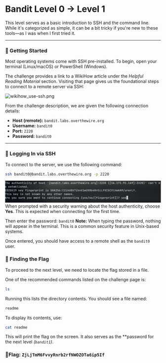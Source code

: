 # Bandit Level 0 → Level 1

This level serves as a basic introduction to SSH and the command line. While it's categorized as simple, it can be a bit tricky if you're new to these tools—as I was when I first tried it.

---
### 🔧 Getting Started

Most operating systems come with SSH pre-installed. To begin, open your terminal (Linux/macOS) or PowerShell (Windows).

The challenge provides a link to a WikiHow article under the *Helpful Reading Material* section. Visiting that page gives us the foundational steps to connect to a remote server via SSH:


![wikihow_use-ssh.png](./wikihow_use-ssh.png)

From the challenge description, we are given the following connection details:

- **Host (remote):** `bandit.labs.overthewire.org`  
- **Username:** `bandit0`  
- **Port:** `2220`  
- **Password:** `bandit0`  

---

### 🔑 Logging In via SSH

To connect to the server, we use the following command:

```bash
ssh bandit0@bandit.labs.overthewire.org -p 2220 
```

  ![ssh-bandit0.png](images/ssh-bandit0.png)
When prompted with a security warning about the host authenticity, choose **Yes**. This is expected when connecting for the first time.

Then enter the password: `bandit0`
**Note:** When typing the password, nothing will appear in the terminal. This is a common security feature in Unix-based systems.

Once entered, you should have access to a remote shell as the `bandit0` user.

### 🎯 Finding the Flag

To proceed to the next level, we need to locate the flag stored in a file.

One of the recommended commands listed on the challenge page is:
```bash
ls
```
Running this lists the directory contents. You should see a file named:
```bash 
readme
```
To display its contents, use:
```bash
cat readme
```
This will print the flag on the screen. It also serves as the **password for the next level *(`bandit1`)*.

### 🏁Flag: `ZjLjTmM6FvvyRnrb2rfNWOZOTa6ip5If`


